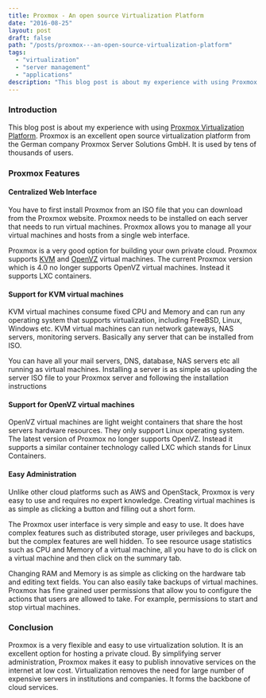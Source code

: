 ```yaml
---
title: Proxmox - An open source Virtualization Platform
date: "2016-08-25"
layout: post
draft: false
path: "/posts/proxmox---an-open-source-virtualization-platform"
tags:
  - "virtualization"
  - "server management"
  - "applications"
description: "This blog post is about my experience with using Proxmox Virtualization Platform. Proxmox is an excellent open source virtualization platform from the German company Proxmox Server Solutions GmbH. It is used by tens of thousands of users."
---
```


### Introduction
This blog post is about my experience with using [Proxmox Virtualization Platform](http://proxmox.com/). Proxmox is an excellent open source virtualization platform from the German company Proxmox Server Solutions GmbH. It is used by tens of thousands of users.

### Proxmox Features

#### Centralized Web Interface
You have to first install Proxmox from an ISO file that you can download from the Proxmox website. Proxmox needs to be installed on each server that needs to run virtual machines. Proxmox allows you to manage all your virtual machines and hosts from a single web interface.

Proxmox is a very good option for building your own private cloud. Proxmox supports [KVM](http://www.linux-kvm.org/) and [OpenVZ](http://openvz.org/) virtual machines. The current Proxmox version which is 4.0 no longer supports OpenVZ virtual machines. Instead it supports LXC containers.

#### Support for KVM virtual machines
KVM virtual machines consume fixed CPU and Memory and can run any operating system that supports virtualization, including FreeBSD, Linux, Windows etc. KVM virtual machines can run network gateways, NAS servers, monitoring servers. Basically any server that can be installed from ISO.

You can have all your mail servers, DNS, database, NAS servers etc all running as virtual machines. Installing a server is as simple as uploading the server ISO file to your Proxmox server and following the installation instructions

#### Support for OpenVZ virtual machines
OpenVZ virtual machines are light weight containers that share the host servers hardware resources. They only support Linux operating system. The latest version of Proxmox no longer supports OpenVZ. Instead it supports a similar container technology called LXC which stands for Linux Containers.

#### Easy Administration
Unlike other cloud platforms such as AWS and OpenStack, Proxmox is very easy to use and requires no expert knowledge. Creating virtual machines is as simple as clicking a button and filling out a short form.

The Proxmox user interface is very simple and easy to use. It does have complex features such as distributed storage, user privileges and backups, but the complex features are well hidden. To see resource usage statistics such as CPU and Memory of a virtual machine, all you have to do is click on a virtual machine and then click on the summary tab.

Changing RAM and Memory is as simple as clicking on the hardware tab and editing text fields. You can also easily take backups of virtual machines. Proxmox has fine grained user permissions that allow you to configure the actions that users are allowed to take. For example, permissions to start and stop virtual machines.

### Conclusion
Proxmox is a very flexible and easy to use virtualization solution. It is an excellent option for hosting a private cloud. By simplifying server administration, Proxmox makes it easy to publish innovative services on the internet at low cost. Virtualization removes the need for large number of expensive servers in institutions and companies. It forms the backbone of cloud services.
